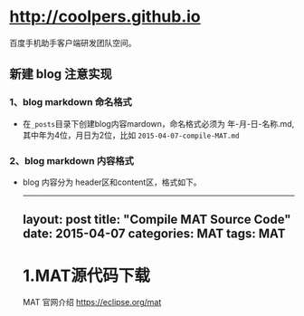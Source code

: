 # http://coolpers.github.io

百度手机助手客户端研发团队空间。

## 新建 blog 注意实现 ##

### 1、blog markdown 命名格式 ###
- 在`_posts`目录下创建blog内容mardown，命名格式必须为 年-月-日-名称.md, 其中年为4位，月日为2位，比如 `2015-04-07-compile-MAT.md`

### 2、blog markdown 内容格式 ###

- blog 内容分为 header区和content区，格式如下。


	---
	layout: post
	title:  "Compile MAT Source Code"
	date:   2015-04-07
	categories: MAT
	tags: MAT
	---
	# 1.MAT源代码下载 #
	MAT 官网介绍 https://eclipse.org/mat
	
